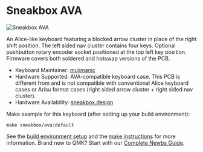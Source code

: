 # Sneakbox AVA

![Sneakbox AVA](https://i.imgur.com/lVaAmfSh.jpg)

An Alice-like keyboard featuring a blocked arrow cluster in place of the right shift position. The left sided nav cluster contains four keys. Optional pushbutton rotary encoder socket positioned at the top left key position. Firmware covers both soldered and hotswap versions of the PCB.

* Keyboard Maintainer: [mujimanic](https://github.com/mujimanic)
* Hardware Supported: AVA-compatible keyboard case. This PCB is different from and is not compatible with conventional Alice keyboard cases or Arisu format cases (right sided arrow cluster + right sided nav cluster).
* Hardware Availability: [sneakbox.design](https://sneakbox.com/collections/frontpage/products/infopre-order-ava-keyboard-shell)

Make example for this keyboard (after setting up your build environment):

    make sneakbox/ava:default

See the [build environment setup](https://docs.qmk.fm/#/getting_started_build_tools) and the [make instructions](https://docs.qmk.fm/#/getting_started_make_guide) for more information. Brand new to QMK? Start with our [Complete Newbs Guide](https://docs.qmk.fm/#/newbs).
